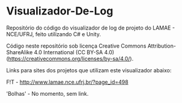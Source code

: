 # Visualizador-De-Log
Repositório do código do visualizador de log de projeto do LAMAE - NCE/UFRJ, feito utilizando C# e Unity.

Código neste repositório sob licença Creative Commons Attribution-ShareAlike 4.0 International (CC BY-SA 4.0)(https://creativecommons.org/licenses/by-sa/4.0/). 

Links para sites dos projetos que utilizam este visualizador abaixo:

  F!T - http://www.lamae.nce.ufrj.br/?page_id=498
  
  'Bolhas' - No momento, sem link.
